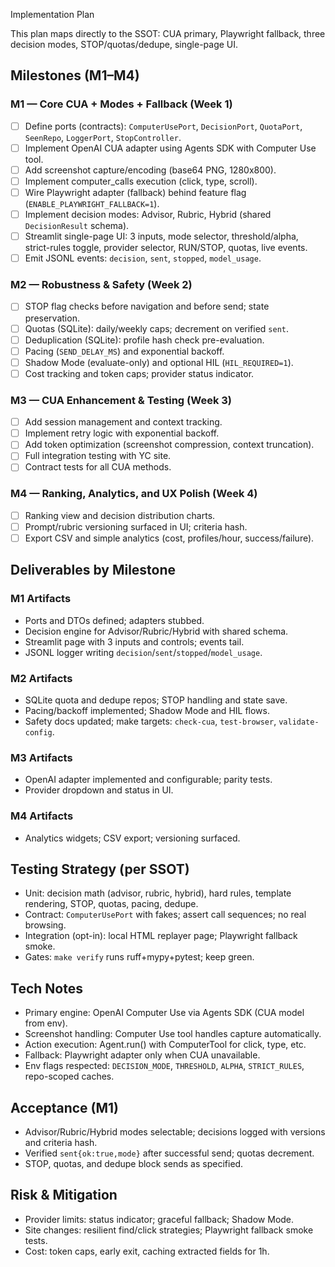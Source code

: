 Implementation Plan

This plan maps directly to the SSOT: CUA primary, Playwright fallback, three decision modes, STOP/quotas/dedupe, single-page UI.

## Milestones (M1–M4)

### M1 — Core CUA + Modes + Fallback (Week 1)
- [ ] Define ports (contracts): `ComputerUsePort`, `DecisionPort`, `QuotaPort`, `SeenRepo`, `LoggerPort`, `StopController`.
- [ ] Implement OpenAI CUA adapter using Agents SDK with Computer Use tool.
- [ ] Add screenshot capture/encoding (base64 PNG, 1280x800).
- [ ] Implement computer_calls execution (click, type, scroll).
- [ ] Wire Playwright adapter (fallback) behind feature flag (`ENABLE_PLAYWRIGHT_FALLBACK=1`).
- [ ] Implement decision modes: Advisor, Rubric, Hybrid (shared `DecisionResult` schema).
- [ ] Streamlit single-page UI: 3 inputs, mode selector, threshold/alpha, strict-rules toggle, provider selector, RUN/STOP, quotas, live events.
- [ ] Emit JSONL events: `decision`, `sent`, `stopped`, `model_usage`.

### M2 — Robustness & Safety (Week 2)
- [ ] STOP flag checks before navigation and before send; state preservation.
- [ ] Quotas (SQLite): daily/weekly caps; decrement on verified `sent`.
- [ ] Deduplication (SQLite): profile hash check pre-evaluation.
- [ ] Pacing (`SEND_DELAY_MS`) and exponential backoff.
- [ ] Shadow Mode (evaluate-only) and optional HIL (`HIL_REQUIRED=1`).
- [ ] Cost tracking and token caps; provider status indicator.

### M3 — CUA Enhancement & Testing (Week 3)
- [ ] Add session management and context tracking.
- [ ] Implement retry logic with exponential backoff.
- [ ] Add token optimization (screenshot compression, context truncation).
- [ ] Full integration testing with YC site.
- [ ] Contract tests for all CUA methods.

### M4 — Ranking, Analytics, and UX Polish (Week 4)
- [ ] Ranking view and decision distribution charts.
- [ ] Prompt/rubric versioning surfaced in UI; criteria hash.
- [ ] Export CSV and simple analytics (cost, profiles/hour, success/failure).

## Deliverables by Milestone

### M1 Artifacts
- Ports and DTOs defined; adapters stubbed.
- Decision engine for Advisor/Rubric/Hybrid with shared schema.
- Streamlit page with 3 inputs and controls; events tail.
- JSONL logger writing `decision`/`sent`/`stopped`/`model_usage`.

### M2 Artifacts
- SQLite quota and dedupe repos; STOP handling and state save.
- Pacing/backoff implemented; Shadow Mode and HIL flows.
- Safety docs updated; make targets: `check-cua`, `test-browser`, `validate-config`.

### M3 Artifacts
- OpenAI adapter implemented and configurable; parity tests.
- Provider dropdown and status in UI.

### M4 Artifacts
- Analytics widgets; CSV export; versioning surfaced.

## Testing Strategy (per SSOT)
- Unit: decision math (advisor, rubric, hybrid), hard rules, template rendering, STOP, quotas, pacing, dedupe.
- Contract: `ComputerUsePort` with fakes; assert call sequences; no real browsing.
- Integration (opt-in): local HTML replayer page; Playwright fallback smoke.
- Gates: `make verify` runs ruff+mypy+pytest; keep green.

## Tech Notes
- Primary engine: OpenAI Computer Use via Agents SDK (CUA model from env).
- Screenshot handling: Computer Use tool handles capture automatically.
- Action execution: Agent.run() with ComputerTool for click, type, etc.
- Fallback: Playwright adapter only when CUA unavailable.
- Env flags respected: `DECISION_MODE`, `THRESHOLD`, `ALPHA`, `STRICT_RULES`, repo-scoped caches.

## Acceptance (M1)
- Advisor/Rubric/Hybrid modes selectable; decisions logged with versions and criteria hash.
- Verified `sent{ok:true,mode}` after successful send; quotas decrement.
- STOP, quotas, and dedupe block sends as specified.

## Risk & Mitigation
- Provider limits: status indicator; graceful fallback; Shadow Mode.
- Site changes: resilient find/click strategies; Playwright fallback smoke tests.
- Cost: token caps, early exit, caching extracted fields for 1h.
